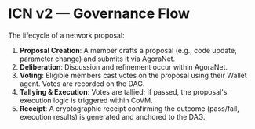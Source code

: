 # ICN v2 — Governance Flow

The lifecycle of a network proposal:

1.  **Proposal Creation**: A member crafts a proposal (e.g., code update, parameter change) and submits it via AgoraNet.
2.  **Deliberation**: Discussion and refinement occur within AgoraNet.
3.  **Voting**: Eligible members cast votes on the proposal using their Wallet agent. Votes are recorded on the DAG.
4.  **Tallying & Execution**: Votes are tallied; if passed, the proposal's execution logic is triggered within CoVM.
5.  **Receipt**: A cryptographic receipt confirming the outcome (pass/fail, execution results) is generated and anchored to the DAG. 